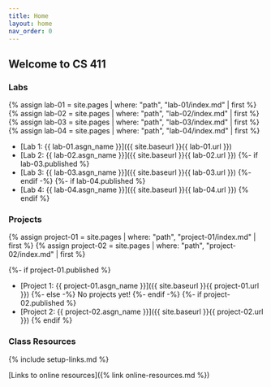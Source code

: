 ```yaml
---
title: Home
layout: home
nav_order: 0
---
```


## Welcome to CS 411

### Labs

{% assign lab-01 = site.pages | where: "path", "lab-01/index.md" | first %}
{% assign lab-02 = site.pages | where: "path", "lab-02/index.md" | first %}
{% assign lab-03 = site.pages | where: "path", "lab-03/index.md" | first %}
{% assign lab-04 = site.pages | where: "path", "lab-04/index.md" | first %}

- [Lab 1: {{ lab-01.asgn_name }}]({{ site.baseurl }}{{ lab-01.url }})
- [Lab 2: {{ lab-02.asgn_name }}]({{ site.baseurl }}{{ lab-02.url }})
{%- if lab-03.published %}
- [Lab 3: {{ lab-03.asgn_name }}]({{ site.baseurl }}{{ lab-03.url }})
{%- endif -%}
{%- if lab-04.published %}
- [Lab 4: {{ lab-04.asgn_name }}]({{ site.baseurl }}{{ lab-04.url }})
{% endif %}

### Projects

{% assign project-01 = site.pages | where: "path", "project-01/index.md" | first %}
{% assign project-02 = site.pages | where: "path", "project-02/index.md" | first %}

{%- if project-01.published %}
- [Project 1: {{ project-01.asgn_name }}]({{ site.baseurl }}{{ project-01.url }})
{%- else -%}
No projects yet!
{%- endif -%}
{%- if project-02.published %}
- [Project 2: {{ project-02.asgn_name }}]({{ site.baseurl }}{{ project-02.url }})
{% endif %}

### Class Resources

{% include setup-links.md %}

[Links to online resources]({% link online-resources.md %})

